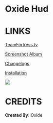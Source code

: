 # Oxide Hud


<a>LINKS</a>
====

[TeamFortress.tv](https://www.teamfortress.tv/33738/ive-updated-some-huds)

[Screenshot Album](https://imgur.com/a/R9a13)

[Changelogs](https://github.com/Hypnootize/Oxide-Hud/commits/master)

[Installation](https://imgur.com/a/w3Ah6)

![](https://i.imgur.com/dZ4FmnS.jpg)

<a>CREDITS</a>
====
**Created By:** Oxide

